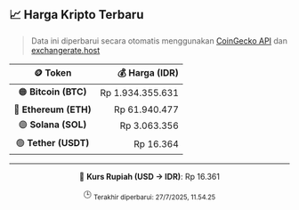 

<!-- HARGA_KRIPTO -->
## 📈 Harga Kripto Terbaru

> Data ini diperbarui secara otomatis menggunakan [CoinGecko API](https://www.coingecko.com/) dan [exchangerate.host](https://exchangerate.host/)

<div align="center">

| 🪙 Token | 💰 Harga (IDR) |
|:------:|---------------:|
| 🟠 **Bitcoin (BTC)**   | Rp 1.934.355.631 |
| 🔵 **Ethereum (ETH)**  | Rp 61.940.477 |
| 🟣 **Solana (SOL)**    | Rp 3.063.356 |
| 🟢 **Tether (USDT)**   | Rp 16.364 |

---

💱 **Kurs Rupiah (USD → IDR)**: Rp 16.361

🕒 <sub>Terakhir diperbarui: 27/7/2025, 11.54.25</sub>

</div>
<!-- /HARGA_KRIPTO -->